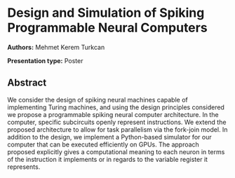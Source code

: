 
# Design and Simulation of Spiking Programmable Neural Computers

**Authors:** Mehmet Kerem Turkcan

**Presentation type:** Poster

## Abstract

We consider the design of spiking neural machines capable of implementing Turing machines, and using the design principles considered we propose a programmable spiking neural computer architecture. In the computer, specific subcircuits openly represent instructions. We extend the proposed architecture to allow for task parallelism via the fork-join model. In addition to the design, we implement a Python-based simulator for our computer that can be executed efficiently on GPUs. The approach proposed explicitly gives a computational meaning to each neuron in terms of the instruction it implements or in regards to the variable register it represents.